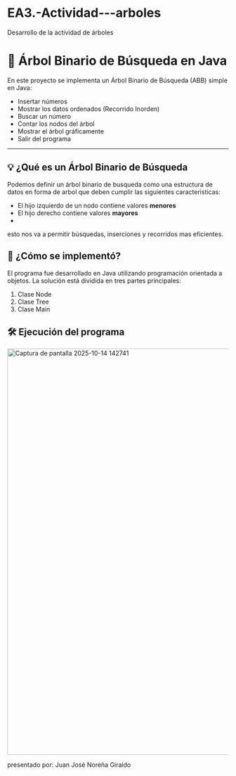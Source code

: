 # EA3.-Actividad---arboles
Desarrollo de la actividad de árboles
# 🌳 Árbol Binario de Búsqueda en Java

En este proyecto se implementa un Árbol Binario de Búsqueda (ABB) simple en Java:

- Insertar números
- Mostrar los datos ordenados (Recorrido Inorden)
- Buscar un número
- Contar los nodos del árbol
- Mostrar el árbol gráficamente
- Salir del programa

---

## 💡 ¿Qué es un Árbol Binario de Búsqueda

Podemos definir un árbol binario de busqueda como una estructura de datos en forma de arbol que deben cumplir las siguientes caracteristicas:

- El hijo izquierdo de un nodo contiene valores **menores**
- El hijo derecho contiene valores **mayores**
- 
esto nos va a permitir búsquedas, inserciones y recorridos mas eficientes.

## 🧱 ¿Cómo se implementó?
El programa fue desarrollado en Java utilizando programación orientada a objetos. La solución está dividida en tres partes principales:

1. Clase Node
2. Clase Tree
3. Clase Main
   
## 🛠️ Ejecución del programa
<img width="1740" height="925" alt="Captura de pantalla 2025-10-14 142741" src="https://github.com/user-attachments/assets/8f809ebf-4f75-4582-8149-02e2fd769916" />

presentado por: Juan José Noreña Giraldo
